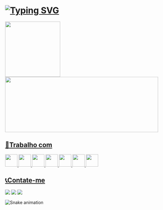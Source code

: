 # [![Typing SVG](https://readme-typing-svg.herokuapp.com?font=Asap&color=%23EBF71F&size=30&lines=%E2%9C%8C+Me+Chamo+Pedro+Henrique)](https://git.io/typing-svg)

<div>
<a href="https://github.com/Faolam">
<img height="180em" src="https://github-readme-stats.vercel.app/api/top-langs/?username=Faolam&layout=compact&langs_count=7&theme=merko"/>
<img height="180em" width="500"src="https://github-readme-stats.vercel.app/api?username=Faolam&show_icons=true&theme=merko&include_all_commits=true&count_private=true"/>
</div>

## 🏬Trabalho com
<img src="https://cdn.jsdelivr.net/gh/devicons/devicon/icons/javascript/javascript-original.svg" width="40" height="40" /> <img src="https://cdn.jsdelivr.net/gh/devicons/devicon/icons/typescript/typescript-original.svg" width="40" height="40" /> <img src="https://cdn.jsdelivr.net/gh/devicons/devicon/icons/nodejs/nodejs-original.svg" width="40" height="40" /> <img src="https://cdn.jsdelivr.net/gh/devicons/devicon/icons/ruby/ruby-plain.svg" width="40" height="40" /> <img src="https://cdn.jsdelivr.net/gh/devicons/devicon/icons/python/python-original.svg" width="40" height="40" /> <img src="https://cdn.jsdelivr.net/gh/devicons/devicon/icons/html5/html5-original.svg" width="40" height="40" /> <img src="https://cdn.jsdelivr.net/gh/devicons/devicon/icons/css3/css3-original.svg" width="40" height="40" />
  
## 📞Contate-me
<div>
<a href="https://www.instagram.com/pedro_henrique_galcenio/" target="_blank"><img src="https://img.shields.io/badge/-Instagram-%23E4405F?style=for-the-badge&logo=instagram&logoColor=white" target="_blank"></a>
<a href="https://www.twitch.tv/miolinho33br" target="_blank"><img src="https://img.shields.io/badge/Twitch-9146FF?style=for-the-badge&logo=twitch&logoColor=white" target="_blank"></a>
<a href = "mailto:https://www.twitch.tv/miolinho33br"><img src="https://img.shields.io/badge/Gmail-D14836?style=for-the-badge&logo=gmail&logoColor=white" target="_blank"></a> 
</div>

![Snake animation](https://github.com/Faolam/Faolam/blob/output/github-contribution-grid-snake.svg)

